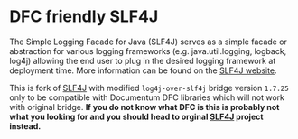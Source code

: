 # DFC friendly SLF4J
The Simple Logging Facade for Java (SLF4J) serves as a simple facade or abstraction for various logging frameworks (e.g. java.util.logging, logback, log4j) allowing the end user to plug in the desired logging framework at deployment time.
More information can be found on the [SLF4J website](http://www.slf4j.org).

This is fork of [SLF4J](https://github.com/qos-ch/slf4j) with modified `log4j-over-slf4j` bridge version `1.7.25` only to be compatible with Documentum DFC libraries which will not work with original bridge.
**If you do not know what DFC is this is probably not what you looking for and you should head to orginal [SLF4J](https://github.com/qos-ch/slf4j) project instead.**